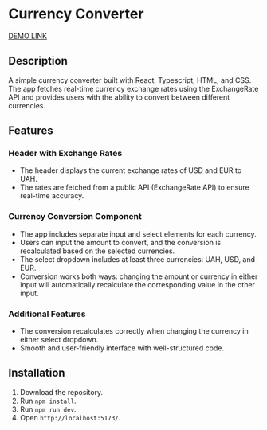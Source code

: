 # Currency Converter

[DEMO LINK](https://exchange-rate-calculator-nine.vercel.app/)

## Description

A simple currency converter built with React, Typescript, HTML, and CSS. The app fetches real-time currency exchange rates using the ExchangeRate API and provides users with the ability to convert between different currencies.

## Features

### Header with Exchange Rates

- The header displays the current exchange rates of USD and EUR to UAH.
- The rates are fetched from a public API (ExchangeRate API) to ensure real-time accuracy.

### Currency Conversion Component

- The app includes separate input and select elements for each currency.
- Users can input the amount to convert, and the conversion is recalculated based on the selected currencies.
- The select dropdown includes at least three currencies: UAH, USD, and EUR.
- Conversion works both ways: changing the amount or currency in either input will automatically recalculate the corresponding value in the other input.

### Additional Features

- The conversion recalculates correctly when changing the currency in either select dropdown.
- Smooth and user-friendly interface with well-structured code.

## Installation

1. Download the repository.
2. Run `npm install`.
3. Run `npm run dev`.
4. Open `http://localhost:5173/`.
